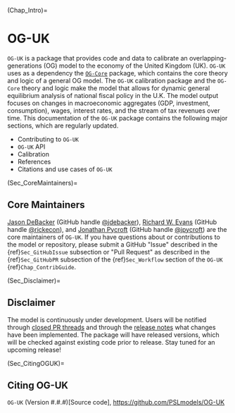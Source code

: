 (Chap_Intro)=
# OG-UK

`OG-UK` is a package that provides code and data to calibrate an overlapping-generations (OG) model to the economy of the United Kingdom (UK). `OG-UK` uses as a dependency the [`OG-Core`](https://pslmodels.github.io/OG-Core/) package, which contains the core theory and logic of a general OG model. The `OG-UK` calibration package and the `OG-Core` theory and logic make the model that allows for dynamic general equilibrium analysis of national fiscal policy in the U.K. The model output focuses on changes in macroeconomic aggregates (GDP, investment, consumption), wages, interest rates, and the stream of tax revenues over time. This documentation of the `OG-UK` package contains the following major sections, which are regularly updated.

* Contributing to `OG-UK`
* `OG-UK` API
* Calibration
* References
* Citations and use cases of `OG-UK`


(Sec_CoreMaintainers)=
## Core Maintainers

[Jason DeBacker](https://www.jasondebacker.com/) (GitHub handle [@jdebacker](https://github.com/jdebacker)), [Richard W. Evans](https://sites.google.com/site/rickecon/) (GitHub handle [@rickecon](https://github.com/rickecon)), and [Jonathan Pycroft](https://www.linkedin.com/in/jonathan-pycroft-9839756/) (GitHub handle [@jpycroft](https://github.com/jpycroft/)) are the core maintainers of `OG-UK`. If you have questions about or contributions to the model or repository, please submit a GitHub "Issue" described in the {ref}`Sec_GitHubIssue` subsection or "Pull Request" as described in the {ref}`Sec_GitHubPR` subsection of the {ref}`Sec_Workflow` section of the `OG-UK` {ref}`Chap_ContribGuide`.


(Sec_Disclaimer)=
## Disclaimer

The model is continuously under development. Users will be notified through [closed PR threads](https://github.com/PSLmodels/OG-UK/pulls?q=is%3Apr+is%3Aclosed) and through the [release notes](https://github.com/PSLmodels/OG-UK/releases) what changes have been implemented. The package will have released versions, which will be checked against existing code prior to release. Stay tuned for an upcoming release!


(Sec_CitingOGUK)=
## Citing OG-UK

`OG-UK` (Version #.#.#)[Source code], https://github.com/PSLmodels/OG-UK
